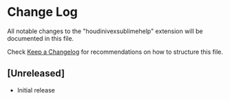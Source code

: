 # Change Log

All notable changes to the "houdinivexsublimehelp" extension will be documented in this file.

Check [Keep a Changelog](http://keepachangelog.com/) for recommendations on how to structure this file.

## [Unreleased]

- Initial release
